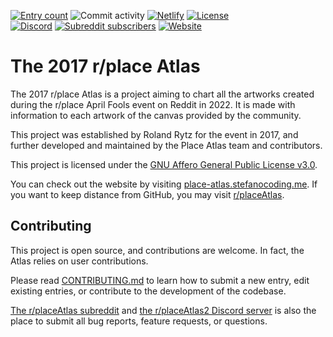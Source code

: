 [![Entry count](https://img.shields.io/badge/dynamic/json?color=blue&label=entries&query=%24.length&url=https%3A%2F%2Fgithub.com%2FplaceAtlas%2Fatlas-2017%2Fblob%2Fmaster%2Fweb%2Fatlas.json%3Fraw%3Dtrue)](https://2017.place-atlas.stefanocoding.me/)
![Commit activity](https://img.shields.io/github/commit-activity/w/placeAtlas/atlas)
[![Netlify](https://img.shields.io/netlify/1e7291ce-0680-45ed-9843-47a32a992bbb?logo=netlify&logoColor=white)](https://app.netlify.com/sites/place-atlas/deploys)
[![License](https://img.shields.io/github/license/placeAtlas/atlas)](https://github.com/placeAtlas/atlas-2017/blob/master/LICENSE)  
[![Discord](https://img.shields.io/discord/960791635342524496?color=%235865F2&logo=discord&logoColor=white)](https://discord.gg/pJkm23b2nA)
[![Subreddit subscribers](https://img.shields.io/reddit/subreddit-subscribers/placeAtlas2?color=%23FF4500&label=r%2FplaceAtlas2&logo=reddit&logoColor=white)](https://www.reddit.com/r/placeAtlas/)
[![Website](https://img.shields.io/static/v1?label=website&message=place-atlas.stefanocoding.me&color=blue)](https://2017.place-atlas.stefanocoding.me/)

# The 2017 r/place Atlas

The 2017 r/place Atlas is a project aiming to chart all the artworks created during the r/place April Fools event on Reddit in 2022. It is made with information to each artwork of the canvas provided by the community.

This project was established by Roland Rytz for the event in 2017, and further developed and maintained by the Place Atlas team and contributors. 

This project is licensed under the [GNU Affero General Public License v3.0](LICENSE).

You can check out the website by visiting [place-atlas.stefanocoding.me](https://2017.place-atlas.stefanocoding.me/). If you want to keep distance from GitHub, you may visit [r/placeAtlas](https://www.reddit.com/r/placeAtlas/).

## Contributing

This project is open source, and contributions are welcome. In fact, the Atlas relies on user contributions.

Please read [CONTRIBUTING.md](CONTRIBUTING.md) to learn how to submit a new entry, edit existing entries, or contribute to the development of the codebase.

[The r/placeAtlas subreddit](https://reddit.com/r/placeAtlas/) and [the r/placeAtlas2 Discord server](https://discord.gg/pJkm23b2nA) is also the place to submit all bug reports, feature requests, or questions.